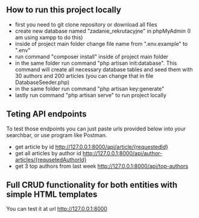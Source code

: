 ## How to run this project locally

- first you need to git clone repository or download all files
- create new database named "zadanie_rekrutacyjne" in phpMyAdmin (I am using xampp to do this)
- inside of project main folder change file name from ".env.example" to ".env"
- run command "composer install" inside of project main folder
- in the same folder run command "php artisan init:database". This command will create all necessary database tables and seed them with 30 authors and 200 articles (you can change that in file DatabaseSeeder.php)
- in the same folder run command "php artisan key:generate"
- lastly run command "php artisan serve" to run project locally

## Teting API endpoints

To test those endpoints you can just paste urls provided below into your searchbar, or use program like Postman. 

- get article by id http://127.0.0.1:8000/api/article/{requestedId}
- get all articles by author id http://127.0.0.1:8000/api/author-articles/{requsetedAuthorId}
- get 3 top authors from last week http://127.0.0.1:8000/api/top-authors


## Full CRUD functionality for both entities with simple HTML templates

You can test it at url http://127.0.0.1:8000

